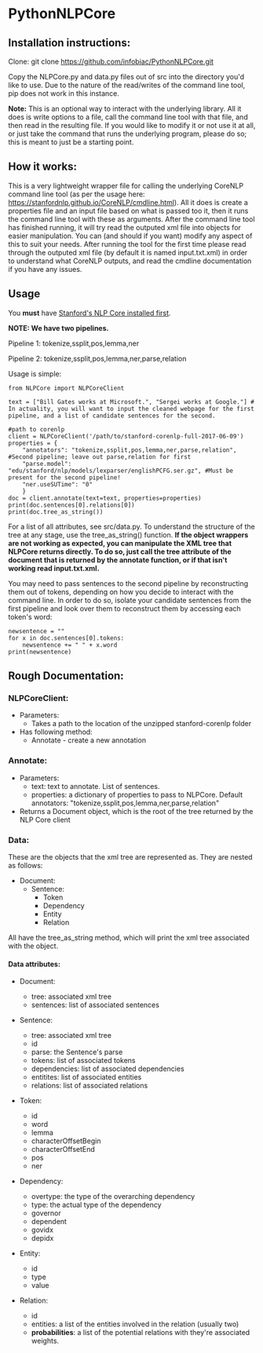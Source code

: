 # PythonNLPCore

## Installation instructions:
Clone: git clone https://github.com/infobiac/PythonNLPCore.git

Copy the NLPCore.py and data.py files out of src into the directory you'd like to use. Due to the nature of the read/writes of the command line tool, pip does not work in this instance.

**Note:** This is an optional way to interact with the underlying library. All it does is write options to a file, call the command line tool with that file, and then read in the resulting file. If you would like to modify it or not use it at all, or just take the command that runs the underlying program, please do so; this is meant to just be a starting point.

## How it works:
This is a very lightweight wrapper file for calling the underlying CoreNLP command line tool (as per the usage here: https://stanfordnlp.github.io/CoreNLP/cmdline.html). All it does is create a properties file and an input file based on what is passed too it, then it runs the command line tool with these as arguments. After the command line tool has finished running, it will try read the outputed xml file into objects for easier manipulation. You can (and should if you want) modify any aspect of this to suit your needs. After running the tool for the first time please read through the outputed xml file (by default it is named input.txt.xml) in order to understand what CoreNLP outputs, and read the cmdline documentation if you have any issues.

## Usage
You **must** have [Stanford's NLP Core installed first](https://stanfordnlp.github.io/CoreNLP/index.html). 

**NOTE: We have two pipelines.**

Pipeline 1: tokenize,ssplit,pos,lemma,ner

Pipeline 2: tokenize,ssplit,pos,lemma,ner,parse,relation

Usage is simple:
~~~~
from NLPCore import NLPCoreClient

text = ["Bill Gates works at Microsoft.", "Sergei works at Google."] # In actuality, you will want to input the cleaned webpage for the first pipeline, and a list of candidate sentences for the second.

#path to corenlp
client = NLPCoreClient('/path/to/stanford-corenlp-full-2017-06-09')
properties = {
	"annotators": "tokenize,ssplit,pos,lemma,ner,parse,relation", #Second pipeline; leave out parse,relation for first
	"parse.model": "edu/stanford/nlp/models/lexparser/englishPCFG.ser.gz", #Must be present for the second pipeline!
	"ner.useSUTime": "0"
	}
doc = client.annotate(text=text, properties=properties)
print(doc.sentences[0].relations[0])
print(doc.tree_as_string())
~~~~

For a list of all attributes, see src/data.py. To understand the structure of the tree at any stage, use the tree_as_string() function.
**If the object wrappers are not working as expected, you can manipulate the XML tree that NLPCore returns directly. To do so, just call the tree attribute of the document that is returned by the annotate function, or if that isn't working read input.txt.xml.**

You may need to pass sentences to the second pipeline by reconstructing them out of tokens, depending on how you decide to interact with the command line. In order to do so, isolate your candidate sentences from the first pipeline and look over them to reconstruct them by accessing each token's word:
~~~
newsentence = ""
for x in doc.sentences[0].tokens:
	newsentence += " " + x.word
print(newsentence)
~~~
## Rough Documentation:
### NLPCoreClient:
* Parameters:
	* Takes a path to the location of the unzipped stanford-corenlp folder
* Has following method:
	* Annotate - create a new annotation

### Annotate:
* Parameters:
	* text: text to annotate. List of sentences.
	* properties: a dictionary of properties to pass to NLPCore. Default annotators: "tokenize,ssplit,pos,lemma,ner,parse,relation"
* Returns a Document object, which is the root of the tree returned by the NLP Core client

### Data: 
These are the objects that the xml tree are represented as. They are nested as follows:
* Document:
	* Sentence:
		* Token
		* Dependency
		* Entity
		* Relation

All have the tree_as_string method, which will print the xml tree associated with the object. 
#### Data attributes:
* Document:
	* tree: associated xml tree
	* sentences: list of associated sentences
* Sentence:
	* tree: associated xml tree
	* id
	* parse: the Sentence's parse
	* tokens: list of associated tokens
	* dependencies: list of associated dependencies
	* entitites: list of associated entities
	* relations: list of associated relations
* Token:
	* id
	* word
	* lemma
	* characterOffsetBegin
	* characterOffsetEnd
	* pos
	* ner

* Dependency:
	* overtype: the type of the overarching dependency
	* type: the actual type of the dependency
	* governor
	* dependent
	* govidx
	* depidx

* Entity:
	* id
	* type
	* value
	
* Relation:
	* id
	* entities: a list of the entities involved in the relation (usually two)
	* **probabilities**: a list of the potential relations with they're associated weights.
		
